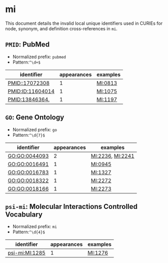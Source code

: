 # mi

This document details the invalid local unique identifiers used in CURIEs
for node, synonym, and definition cross-references in `mi`.


## `PMID`: PubMed

- Normalized prefix: `pubmed`
- Pattern:`^\d+$`


| identifier                                                  |   appearances | examples                                  |
|-------------------------------------------------------------|---------------|-------------------------------------------|
| [PMID::17072308](https://bioregistry.io/PMID::17072308)     |             1 | [MI:0813](https://bioregistry.io/MI:0813) |
| [PMID:ID:11604014](https://bioregistry.io/PMID:ID:11604014) |             1 | [MI:1075](https://bioregistry.io/MI:1075) |
| [PMID:13846364.](https://bioregistry.io/PMID:13846364.)     |             1 | [MI:1197](https://bioregistry.io/MI:1197) |

## `GO`: Gene Ontology

- Normalized prefix: `go`
- Pattern:`^\d{7}$`


| identifier                                            |   appearances | examples                                                                             |
|-------------------------------------------------------|---------------|--------------------------------------------------------------------------------------|
| [GO:GO:0044093](https://bioregistry.io/GO:GO:0044093) |             2 | [MI:2236](https://bioregistry.io/MI:2236), [MI:2241](https://bioregistry.io/MI:2241) |
| [GO:GO:0016491](https://bioregistry.io/GO:GO:0016491) |             1 | [MI:0945](https://bioregistry.io/MI:0945)                                            |
| [GO:GO:0016783](https://bioregistry.io/GO:GO:0016783) |             1 | [MI:1327](https://bioregistry.io/MI:1327)                                            |
| [GO:GO:0018322](https://bioregistry.io/GO:GO:0018322) |             1 | [MI:2272](https://bioregistry.io/MI:2272)                                            |
| [GO:GO:0018166](https://bioregistry.io/GO:GO:0018166) |             1 | [MI:2273](https://bioregistry.io/MI:2273)                                            |

## `psi-mi`: Molecular Interactions Controlled Vocabulary

- Normalized prefix: `mi`
- Pattern:`^\d{4}$`


| identifier                                              |   appearances | examples                                  |
|---------------------------------------------------------|---------------|-------------------------------------------|
| [psi-mi:MI:1285](https://bioregistry.io/psi-mi:MI:1285) |             1 | [MI:1276](https://bioregistry.io/MI:1276) |

